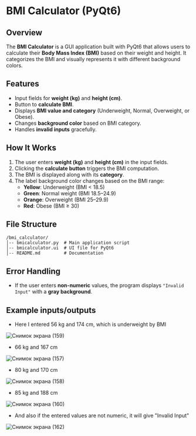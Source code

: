 
# BMI Calculator (PyQt6)  

## Overview  
The **BMI Calculator** is a GUI application built with PyQt6 that allows users to calculate their **Body Mass Index (BMI)** based on their weight and height. It categorizes the BMI and visually represents it with different background colors.  

## Features  
- Input fields for **weight (kg)** and **height (cm)**.  
- Button to **calculate BMI**.  
- Displays **BMI value and category** (Underweight, Normal, Overweight, or Obese).  
- Changes **background color** based on BMI category.  
- Handles **invalid inputs** gracefully.  

## How It Works  
1. The user enters **weight (kg)** and **height (cm)** in the input fields.  
2. Clicking the **calculate button** triggers the BMI computation.  
3. The BMI is displayed along with its **category**.  
4. The label background color changes based on the BMI range:  
   - **Yellow**: Underweight (BMI < 18.5)  
   - **Green**: Normal weight (BMI 18.5–24.9)  
   - **Orange**: Overweight (BMI 25–29.9)  
   - **Red**: Obese (BMI ≥ 30)  


## File Structure  
```
/bmi_calculator/
│-- bmicalculator.py  # Main application script  
│-- bmicalculator.ui  # UI file for PyQt6  
│-- README.md         # Documentation  
```  

## Error Handling  
- If the user enters **non-numeric** values, the program displays `"Invalid Input"` with a **gray background**.  


## Example inputs/outputs
- Here I entered 56 kg and 174 cm, which is underweight by BMI
  
![Снимок экрана (159)](https://github.com/user-attachments/assets/68a0bfba-0b17-4f6d-80f7-72d65c72de06)
- 66 kg and 167 cm
  
![Снимок экрана (157)](https://github.com/user-attachments/assets/5e8e8f32-5172-42e0-ab8e-5419eac68866)
- 80 kg and 170 cm
  
![Снимок экрана (158)](https://github.com/user-attachments/assets/3f6e3393-d9a7-41a4-badb-3b23f7627025)
- 85 kg and 188 cm
  
![Снимок экрана (160)](https://github.com/user-attachments/assets/9c8d35a9-43d6-4545-ae4d-ba83d322cd43)
- And also if the entered values are not numeric, it will give "Invalid Input"
  
![Снимок экрана (162)](https://github.com/user-attachments/assets/2997bb8d-fb94-4476-b2cc-16e2455e06d5)
